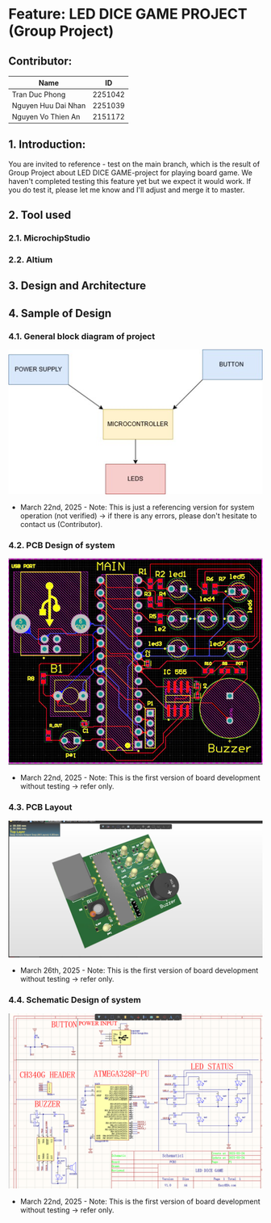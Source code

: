 # Feature: LED DICE GAME PROJECT (Group Project)

## Contributor: 
|       Name             |              ID               |
|------------------------|-------------------------------|
| Tran Duc Phong         |            2251042            |
| Nguyen Huu Dai Nhan    |            2251039            |
| Nguyen Vo Thien An     |            2151172            |

## 1. Introduction: 
You are invited to reference - test on the main branch, which is the result of Group Project about LED DICE GAME-project for playing board game. We haven't completed testing this feature yet but we expect it would work. If you do test it, please let me know and I'll adjust and merge it to master.

## 2. Tool used

### 2.1. MicrochipStudio 

### 2.2. Altium

## 3. Design and Architecture


## 4. Sample of Design
### 4.1. General block diagram of project
![alt text](<Document/Block diagram.jpg>)
- March 22nd, 2025 - Note: This is just a referencing version for system operation (not verified) -> if there is any errors, please don't hesitate to contact us (Contributor).

### 4.2. PCB Design of system
![alt text](<Picture/PCB layout.jpg>)
- March 22nd, 2025 - Note: This is the first version of board development without testing -> refer only.

### 4.3. PCB Layout 
![alt text](<Picture/PCB 3D.jpg>)
- March 26th, 2025 - Note: This is the first version of board development without testing -> refer only.

### 4.4. Schematic Design of system
![alt text](<Picture/schematic.png>)
- March 22nd, 2025 - Note: This is the first version of board development without testing -> refer only.

